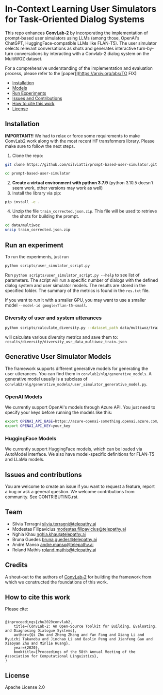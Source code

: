 # In-Context Learning User Simulators for Task-Oriented Dialog Systems

This repo enhances **ConvLab-2** by incorporating the implementation of prompt-based user simulators using LLMs (among those, OpenAI's ChatGPT, HuggingFace-compatible LLMs like FLAN-T5). The user simulator selects relevant conversations as shots and generates interactive turn-by-turn conversations by interacting with a Convlab-2 dialog system on the MultiWOZ dataset.


For a comprehensive understanding of the implementation and evaluation process, please refer to the [paper]](https://arxiv.org/abs/TO FIX)

- [Installation](#installation)
- [Models](#models)
- [Run Experiments](#run-an-experiment)
- [Issues and Contributions](#issues-and-contributions)
- [How to cite this work](#how-to-cite-this-work)
- [License](#license)


## Installation

**IMPORTANT!!** We had to relax or force some requirements to make ConvLab2 work along with the most recent HF transformers library. Please make sure to follow the next steps.

1. Clone the repo:
  ```bash
  git clone https://github.com/silviatti/prompt-based-user-simulator.git

  cd prompt-based-user-simulator
  ```
2. **Create a virtual environment with python 3.7.9** (python 3.10.5 doesn't seem work, other versions may work as well)
3. Install the library via pip:
  ```bash
  pip install -e .
  ```
4. Unzip the file `train_corrected.json.zip`. This file will be used to retrieve the shots for building the prompt.
  ```bash
  cd data/multiwoz
  unzip train_corrected.json.zip
  ```

## Run an experiment

To run the experiments, just run 

```bash
python scripts/user_simulator_script.py
```

Run `python scripts/user_simulator_script.py --help` to see list of parameters. 
The script will run a specific number of dialogs with the defined dialog system and user simulator models.
The results are stored in the specified folder. The summary of the metrics is found in the `res.txt` file.

If you want to run it with a smaller GPU, you may want to use a smaller model `--model-id google/flan-t5-small`.


### Diversity of user and system utterances
```bash
python scripts/calculate_diversity.py --dataset_path data/multiwoz/train.json --data-key usr
```
will calculate various diversity metrics and save them to: `results/diversity/diversity_usr_data_multiwoz_train.json`


## Generative User Simulator Models
The framework supports different generative models for generating the user utterances. You can find them in `convlab2/nlg/generative_models`.
A generative model usually is a subclass of `convlab2/nlg/generative_models/user_simulator_generative_model.py`. 


### OpenAI Models
We currently support OpenAI's models through Azure API. You just need to specify your keys before running the models like this:
```bash
export OPENAI_API_BASE=https://azure-openai-something.openai.azure.com/
export OPENAI_API_KEY=your_key
```

### HuggingFace Models
We currently support HuggingFace models, which can be loaded via AutoModel interface. We also have model-specific definitions for FLAN-T5 and LLaMa models.


## Issues and contributions

You are welcome to create an issue if you want to request a feature, report a bug or ask a general question. We welcome contributions from community. See CONTRIBUTING.rst.

## Team

- Silvia Terragni <silvia.terragni@telepathy.ai>
- Modestas Filipavicius <modestas.filipavicius@telepathy.ai>
- Nghia Khau <nghia.khau@telepathy.ai>
- Bruna Guedes <bruna.guedes@telepathy.ai>
- André Manso <andre.manso@telepathy.ai>
- Roland Mathis <roland.mathis@telepathy.ai>


## Credits

A shout-out to the authors of [ConvLab-2](https://github.com/thu-coai/ConvLab-2) for building the framework from which we constructed the foundations of this work. 

## How to cite this work

Please cite:

```

@inproceedings{zhu2020convlab2,
    title={ConvLab-2: An Open-Source Toolkit for Building, Evaluating, and Diagnosing Dialogue Systems},
    author={Qi Zhu and Zheng Zhang and Yan Fang and Xiang Li and Ryuichi Takanobu and Jinchao Li and Baolin Peng and Jianfeng Gao and Xiaoyan Zhu and Minlie Huang},
    year={2020},
    booktitle={Proceedings of the 58th Annual Meeting of the Association for Computational Linguistics},
}

```

## License

Apache License 2.0
